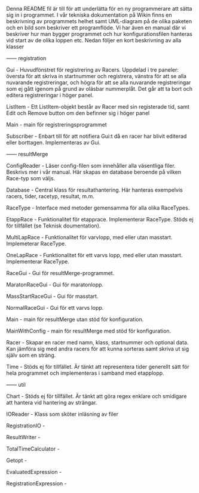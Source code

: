 Denna README fil är till för att underlätta för en ny programmerare att sätta sig in i programmet. I vår tekniska dokumentation på Wikin finns en beskrivning av programmets helhet samt UML-diagram på de olika paketen och en bild som beskriver ett programflöde. Vi har även en manual där vi beskriver hur man bygger programmet och hur konfigurationsfilen hanteras vid start av de olika loppen etc. Nedan följer en kort beskrivning av alla klasser

—— registration

Gui - Huvudfönstret för registrering av Racers. Uppdelad i tre paneler: översta för att skriva in startnummer och registrera, vänstra för att se alla nuvarande registreringar, och högra för att se alla nuvarande registreringar som ej gått igenom på grund av oläsbar nummerplåt. Det går att ta bort och editera registreringar i höger panel.

ListItem - Ett ListItem-objekt består av Racer med sin registerade tid, samt Edit och Remove button om den befinner sig i höger panel

Main - main för registreringsprogrammet

Subscriber - Enbart till för att notifiera Gui:t då en racer har blivit editerad eller borttagen. Implementeras av Gui.



—— resultMerge

ConfigReader - Läser config-filen som innehåller alla väsentliga filer. Beskrivs mer i vår manual. Här skapas en database beroende på vilken Race-typ som väljs.

Database - Central klass för resultathantering. Här hanteras exempelvis racers, tider, racetyp, resultat, m.m.

RaceType - Interface med metoder gemensamma för alla olika RaceTypes.

EtappRace - Funktionalitet för etapprace. Implementerar RaceType. Stöds ej för tillfället (se Teknisk doumentation).

MultiLapRace - Funktionalitet för varvlopp, med eller utan masstart. Implemeterar RaceType.

OneLapRace - Funktionalitet för ett varvs lopp, med eller utan masstart. Implementerar RaceType. 

RaceGui - Gui för resultMerge-programmet.

MaratonRaceGui - Gui för maratonlopp.

MassStartRaceGui - Gui för masstart.

NormalRaceGui - Gui för ett varvs lopp.

Main - main för resultMerge utan stöd för konfiguration.

MainWithConfig - main för resultMerge med stöd för konfiguration.

Racer - Skapar en racer med namn, klass, startnummer och optional data. Kan jämföra sig med andra racers för att kunna sorteras samt skriva ut sig själv som en sträng.

Time - Stöds ej för tillfället. Är tänkt att representera tider generellt sätt för hela programmet och implementeras i samband med etapplopp.



—— util

Chart - Stöds ej för tillfället. Är tänkt att göra regex enklare och smidigare att hantera vid hantering av strängar.

IOReader - Klass som sköter inläsning av filer

RegistrationIO - 

ResultWriter - 

TotalTimeCalculator - 

Getopt - 

EvaluatedExpression - 

RegistrationExpression -